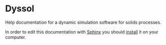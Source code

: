 # Dyssol
Help documentation for a dynamic simulation software for solids processes.

In order to edit this documentation with [Sphinx](https://www.sphinx-doc.org/en/master/index.html) you should [install](https://www.sphinx-doc.org/en/master/usage/installation.html) it on your computer.
